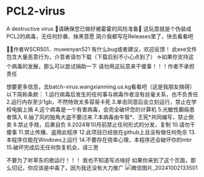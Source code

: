# PCL2-virus
A destructive virus
💩请确保您已做好被霍霍的风险准备💩
这玩意就是个伪装成PCL2的病毒，无任何抄袭、抹黑意愿
简介我都写在Releases里了，快去看看吧

⛓️‍💥作者WSCR501、muwenyan521
有什么bug或者建议，欢迎反馈！
此exe文件包含大量恶意行为，介意者请勿下载（下载后别不小心点到了）
☕如果你支持这个病毒的发展，那么可以尝试捐助一下
请勿用这玩意来干傻事！！！作者不承担责任

想要更多信息，去batch-virus.wangxianming.us.kg看看吧（这是我朋友搞得）
以下简称条款：
1.运行病毒后发生的任何事与病毒作者没有丝毫关系，也不负责任
2.运行内存至少1gb，不然特效太多容易卡死
3.单击同意后会立刻运行，禁止在学校电脑上搞
4.这个病毒是一个有害病毒，会完全破坏您的计算机
5.光敏性癫痫患者慎入
6.抽了风的独角大盗不要过来
7.本病毒由牛智*、王宪*共同编写，禁止倒卖
8.禁止手贱，后果自负
9.2024年10月前禁止任何形式的分发，复制
10.请勿干傻事
11.禁止传播、盗用此程序
12.此项目已经放在github上且没有做任何免杀
13.本程序仅能在Windows上运行
14.不要存在侥幸心理，本程序还会破坏你的mbr
15.破坏完成后无任何恢复机会，请三思

不要为了听草东的歌运行！！！
我也不知道写点啥好
如果你来到了这个页面，那么切记，你应该是中毒了，因为我还没有大力推广
![微信图片_20241002133501](https://github.com/user-attachments/assets/6ae4477a-37e0-4fe2-ae9f-bc9103ca3cc1)

